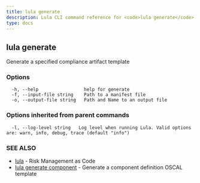 ```yaml
---
title: lula generate
description: Lula CLI command reference for <code>lula generate</code>.
type: docs
---
```

## lula generate

Generate a specified compliance artifact template

### Options

```
  -h, --help                 help for generate
  -f, --input-file string    Path to a manifest file
  -o, --output-file string   Path and Name to an output file
```

### Options inherited from parent commands

```
  -l, --log-level string   Log level when running Lula. Valid options are: warn, info, debug, trace (default "info")
```

### SEE ALSO

* [lula](/cli/cli-commands/lula/)	 - Risk Management as Code
* [lula generate component](/cli/cli-commands/lula_generate_component/)	 - Generate a component definition OSCAL template

